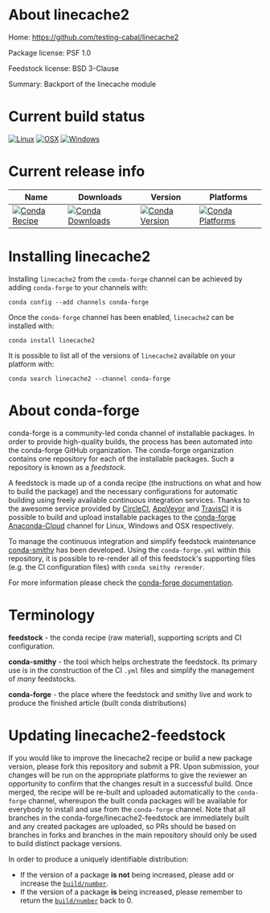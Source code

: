 About linecache2
================

Home: https://github.com/testing-cabal/linecache2

Package license: PSF 1.0

Feedstock license: BSD 3-Clause

Summary: Backport of the linecache module



Current build status
====================

[![Linux](https://img.shields.io/circleci/project/github/conda-forge/linecache2-feedstock/master.svg?label=Linux)](https://circleci.com/gh/conda-forge/linecache2-feedstock)
[![OSX](https://img.shields.io/travis/conda-forge/linecache2-feedstock/master.svg?label=macOS)](https://travis-ci.org/conda-forge/linecache2-feedstock)
[![Windows](https://img.shields.io/appveyor/ci/conda-forge/linecache2-feedstock/master.svg?label=Windows)](https://ci.appveyor.com/project/conda-forge/linecache2-feedstock/branch/master)

Current release info
====================

| Name | Downloads | Version | Platforms |
| --- | --- | --- | --- |
| [![Conda Recipe](https://img.shields.io/badge/recipe-linecache2-green.svg)](https://anaconda.org/conda-forge/linecache2) | [![Conda Downloads](https://img.shields.io/conda/dn/conda-forge/linecache2.svg)](https://anaconda.org/conda-forge/linecache2) | [![Conda Version](https://img.shields.io/conda/vn/conda-forge/linecache2.svg)](https://anaconda.org/conda-forge/linecache2) | [![Conda Platforms](https://img.shields.io/conda/pn/conda-forge/linecache2.svg)](https://anaconda.org/conda-forge/linecache2) |

Installing linecache2
=====================

Installing `linecache2` from the `conda-forge` channel can be achieved by adding `conda-forge` to your channels with:

```
conda config --add channels conda-forge
```

Once the `conda-forge` channel has been enabled, `linecache2` can be installed with:

```
conda install linecache2
```

It is possible to list all of the versions of `linecache2` available on your platform with:

```
conda search linecache2 --channel conda-forge
```


About conda-forge
=================

conda-forge is a community-led conda channel of installable packages.
In order to provide high-quality builds, the process has been automated into the
conda-forge GitHub organization. The conda-forge organization contains one repository
for each of the installable packages. Such a repository is known as a *feedstock*.

A feedstock is made up of a conda recipe (the instructions on what and how to build
the package) and the necessary configurations for automatic building using freely
available continuous integration services. Thanks to the awesome service provided by
[CircleCI](https://circleci.com/), [AppVeyor](https://www.appveyor.com/)
and [TravisCI](https://travis-ci.org/) it is possible to build and upload installable
packages to the [conda-forge](https://anaconda.org/conda-forge)
[Anaconda-Cloud](https://anaconda.org/) channel for Linux, Windows and OSX respectively.

To manage the continuous integration and simplify feedstock maintenance
[conda-smithy](https://github.com/conda-forge/conda-smithy) has been developed.
Using the ``conda-forge.yml`` within this repository, it is possible to re-render all of
this feedstock's supporting files (e.g. the CI configuration files) with ``conda smithy rerender``.

For more information please check the [conda-forge documentation](https://conda-forge.org/docs/).

Terminology
===========

**feedstock** - the conda recipe (raw material), supporting scripts and CI configuration.

**conda-smithy** - the tool which helps orchestrate the feedstock.
                   Its primary use is in the construction of the CI ``.yml`` files
                   and simplify the management of *many* feedstocks.

**conda-forge** - the place where the feedstock and smithy live and work to
                  produce the finished article (built conda distributions)


Updating linecache2-feedstock
=============================

If you would like to improve the linecache2 recipe or build a new
package version, please fork this repository and submit a PR. Upon submission,
your changes will be run on the appropriate platforms to give the reviewer an
opportunity to confirm that the changes result in a successful build. Once
merged, the recipe will be re-built and uploaded automatically to the
`conda-forge` channel, whereupon the built conda packages will be available for
everybody to install and use from the `conda-forge` channel.
Note that all branches in the conda-forge/linecache2-feedstock are
immediately built and any created packages are uploaded, so PRs should be based
on branches in forks and branches in the main repository should only be used to
build distinct package versions.

In order to produce a uniquely identifiable distribution:
 * If the version of a package **is not** being increased, please add or increase
   the [``build/number``](https://conda.io/docs/user-guide/tasks/build-packages/define-metadata.html#build-number-and-string).
 * If the version of a package **is** being increased, please remember to return
   the [``build/number``](https://conda.io/docs/user-guide/tasks/build-packages/define-metadata.html#build-number-and-string)
   back to 0.
